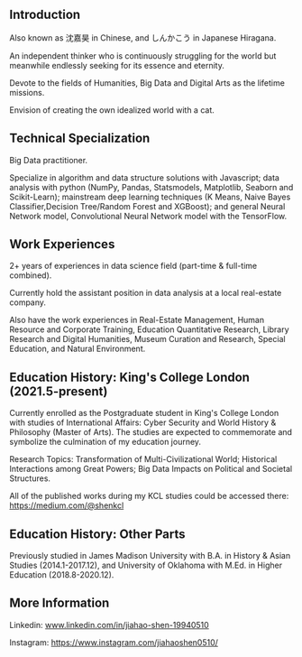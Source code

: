 ## Introduction

Also known as 沈嘉昊 in Chinese, and しんかこう in Japanese Hiragana. 

An independent thinker who is continuously struggling for the world but meanwhile endlessly seeking for its essence and eternity. 

Devote to the fields of Humanities, Big Data and Digital Arts as the lifetime missions. 

Envision of creating the own idealized world with a cat. 

## Technical Specialization

Big Data practitioner. 

Specialize in algorithm and data structure solutions with Javascript; data analysis with python (NumPy, Pandas, Statsmodels, Matplotlib, Seaborn and Scikit-Learn); 
mainstream deep learning techniques (K Means, Naive Bayes Classifier,Decision Tree/Random Forest and XGBoost); 
and general Neural Network model, Convolutional Neural Network model with the TensorFlow. 

## Work Experiences
2+ years of experiences in data science field (part-time & full-time combined).

Currently hold the assistant position in data analysis at a local real-estate company. 

Also have the work experiences in Real-Estate Management, Human Resource and Corporate Training, Education Quantitative Research, Library Research and Digital Humanities, Museum Curation and Research, Special Education, and Natural Environment.

## Education History: King's College London (2021.5-present)
Currently enrolled as the Postgraduate student in King's College London with studies of 
International Affairs: Cyber Security and World History & Philosophy (Master of Arts).
The studies are expected to commemorate and symbolize the culmination of my education journey. 

Research Topics: Transformation of Multi-Civilizational World; Historical Interactions among Great Powers; Big Data Impacts on Political and Societal Structures.

All of the published works during my KCL studies could be accessed there: https://medium.com/@shenkcl

## Education History: Other Parts

Previously studied in James Madison University with B.A. in History & Asian Studies (2014.1-2017.12), and University of Oklahoma with M.Ed. in Higher Education (2018.8-2020.12). 

## More Information

Linkedin: www.linkedin.com/in/jiahao-shen-19940510

Instagram: https://www.instagram.com/jiahaoshen0510/
